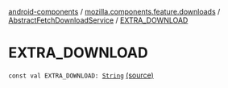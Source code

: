 [android-components](../../index.md) / [mozilla.components.feature.downloads](../index.md) / [AbstractFetchDownloadService](index.md) / [EXTRA_DOWNLOAD](./-e-x-t-r-a_-d-o-w-n-l-o-a-d.md)

# EXTRA_DOWNLOAD

`const val EXTRA_DOWNLOAD: `[`String`](https://kotlinlang.org/api/latest/jvm/stdlib/kotlin/-string/index.html) [(source)](https://github.com/mozilla-mobile/android-components/blob/master/components/feature/downloads/src/main/java/mozilla/components/feature/downloads/AbstractFetchDownloadService.kt#L459)
